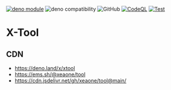 [![deno module](https://shield.deno.dev/x/xtool)](https://deno.land/x/xtool)
![deno compatibility](https://shield.deno.dev/deno/1.33.3)
![GitHub](https://img.shields.io/github/license/xeaone/tool)
[![CodeQL](https://github.com/xeaone/tool/actions/workflows/codeql-analysis.yml/badge.svg)](https://github.com/xeaone/tool/actions/workflows/codeql-analysis.yml)
[![Test](https://github.com/xeaone/tool/actions/workflows/test.yml/badge.svg)](https://github.com/xeaone/tool/actions/workflows/test.yml)

# X-Tool

## CDN

- https://deno.land/x/xtool
- https://ems.sh/@xeaone/tool
- https://cdn.jsdelivr.net/gh/xeaone/tool@main/
